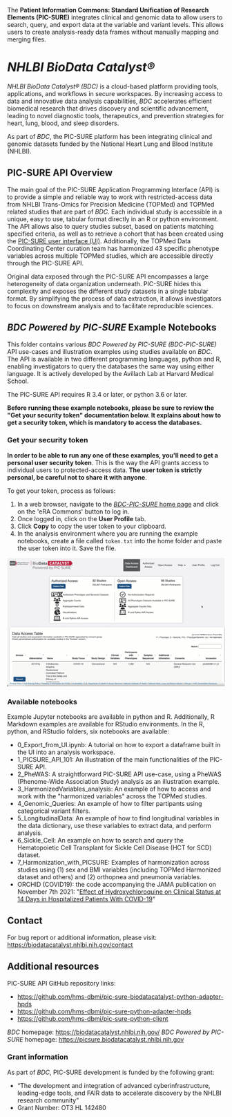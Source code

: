 The **Patient Information Commons: Standard Unification of Research Elements (PIC-SURE)** integrates clinical and genomic data to allow users to search, query, and export data at the variable and variant levels. This allows users to create analysis-ready data frames without manually mapping and merging files. 

# *NHLBI BioData Catalyst®*
*NHLBI BioData Catalyst® (BDC)* is a cloud-based platform providing tools, applications, and workflows in secure workspaces. By increasing access to data and innovative data analysis capabilities, *BDC* accelerates efficient biomedical research that drives discovery and scientific advancement, leading to novel diagnostic tools, therapeutics, and prevention strategies for heart, lung, blood, and sleep disorders.

As part of *BDC*, the PIC-SURE platform has been integrating clinical and genomic datasets funded by the National Heart Lung and Blood Institute (NHLBI). 

## PIC-SURE API Overview
The main goal of the PIC-SURE Application Programming Interface (API) is to provide a simple and reliable way to work with restricted-access data from NHLBI Trans-Omics for Precision Medicine (TOPMed) and TOPMed related studies that are part of *BDC*. Each individual study is accessible in a unique, easy to use, tabular format directly in an R or python environment. The API allows also to query studies subset, based on patients matching specified criteria, as well as to retrieve a cohort that has been created using the [PIC-SURE user interface (UI)](https://picsure.biodatacatalyst.nhlbi.nih.gov). Additionally, the TOPMed Data Coordinating Center curation team has harmonized 43 specific phenotype variables across multiple TOPMed studies, which are  accessible directly through the PIC-SURE API. 

Original data exposed through the PIC-SURE API encompasses a large heterogeneity of data organization underneath. PIC-SURE hides this complexity and exposes the different study datasets in a single tabular format. By simplifying the process of data extraction, it allows investigators to focus on downstream analysis and to facilitate reproducible sciences.

## *BDC Powered by PIC-SURE* Example Notebooks
This folder contains various *BDC Powered by PIC-SURE (BDC-PIC-SURE)* API use-cases and illustration examples using studies available on *BDC*. The API is available in two different programming languages, python and R, enabling investigators to query the databases the same way using either language. It is actively developed by the Avillach Lab at Harvard Medical School.

The PIC-SURE API requires R 3.4 or later, or python 3.6 or later.

**Before running these example notebooks, please be sure to review the "Get your security token" documentation below. It explains about how to get a security token, which is mandatory to access the databases.**

### Get your security token

**In order to be able to run any one of these examples, you'll need to get a personal user security token**. This is the way the API grants access to individual users to protected-access data. **The user token is strictly personal, be careful not to share it with anyone**.

To get your token, process as follows:
1. In a web browser, navigate to the [*BDC-PIC-SURE* home page](https://picsure.biodatacatalyst.nhlbi.nih.gov/) and click on the 'eRA Commons' button to log in.
2. Once logged in, click on the **User Profile** tab.
3. Click **Copy** to copy the user token to your clipboard.
4. In the analysis environment where you are running the example notebooks, create a file called `token.txt` into the home folder and paste the user token into it. Save the file.

![alt How to copy PIC-SURE toekn](./imgs/get_your_token.gif "How to copy PIC-SURE token")

### Available notebooks

Example Jupyter notebooks are available in python and R. Additionally, R Markdown examples are available for RStudio environments. In the R, python, and RStudio folders, six notebooks are available:
- 0_Export_from_UI.ipynb: A tutorial on how to export a dataframe built in the UI into an analysis workspace.
- 1_PICSURE_API_101: An illustration of the main functionalities of the PIC-SURE API.
- 2_PheWAS: A straightforward PIC-SURE API use-case, using a PheWAS (Phenome-Wide Association Study) analysis as an illustration example.
- 3_HarmonizedVariables_analysis: An example of how to access and work with the "harmonized variables" across the TOPMed studies.
- 4_Genomic_Queries: An example of how to filter partipants using categorical variant filters. 
- 5_LongitudinalData: An example of how to find longitudinal variables in the data dictionary, use these variables to extract data, and perform analysis. 
- 6_Sickle_Cell: An example on how to search and query the Hematopoietic Cell Transplant for Sickle Cell Disease (HCT for SCD) dataset.
- 7_Harmonization_with_PICSURE: Examples of harmonization across studies using (1) sex and BMI variables (including TOPMed Harmonized dataset and others) and (2) orthopnea and pneumonia variables.
- ORCHID (COVID19): the code accompanying the JAMA publication on November 7th 2021: "[Effect of Hydroxychloroquine on Clinical Status at 14 Days in Hospitalized Patients With COVID-19](https://jamanetwork.com/journals/jama/fullarticle/2772922)"

## Contact
For bug report or additional information, please visit: https://biodatacatalyst.nhlbi.nih.gov/contact

## Additional resources

PIC-SURE API GitHub repository links:
* https://github.com/hms-dbmi/pic-sure-biodatacatalyst-python-adapter-hpds
* https://github.com/hms-dbmi/pic-sure-python-adapter-hpds
* https://github.com/hms-dbmi/pic-sure-python-client

*BDC* homepage: https://biodatacatalyst.nhlbi.nih.gov/
*BDC Powered by PIC-SURE* homepage: https://picsure.biodatacatalyst.nhlbi.nih.gov

### Grant information
As part of *BDC*, PIC-SURE development is funded by the following grant:
- “The development and integration of advanced cyberinfrastructure, leading-edge tools, and FAIR data to accelerate discovery by the NHLBI research community”
- Grant Number: OT3 HL 142480
